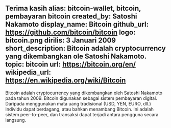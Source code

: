 Terima kasih
alias: bitcoin-wallet, bitcoin, pembayaran bitcoin
created_by: Satoshi Nakamoto
display_name: Bitcoin
github_url: https://github.com/bitcoin/bitcoin
logo: bitcoin.png
dirilis: 3 Januari 2009
short_description: Bitcoin adalah cryptocurrency yang dikembangkan ole Satoshi Nakamoto.
topic: bitcoin
url: https://bitcoin.org/en/
wikipedia_url: https://en.wikipedia.org/wiki/Bitcoin
---
Bitcoin adalah cryptocurrency yang dikembangkan oleh Satoshi Nakamoto pada tahun 2009. Bitcoin digunakan sebagai sistem pembayaran digital. Daripada menggunakan mata uang tradisional (USD, YEN, EURO, dll.) Individu dapat berdagang, atau bahkan menambang Bitcoin. Ini adalah sistem peer-to-peer, dan transaksi dapat terjadi antara pengguna secara langsung.
